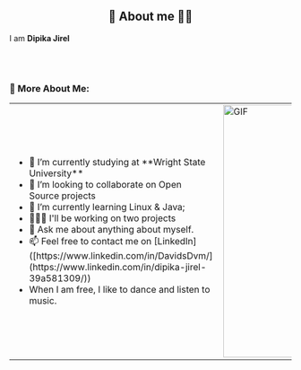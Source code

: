 <!-- Description about me -->
<h2 align="center"> 🤔 About me 👨‍💻 </h2>

I am <b>Dipika Jirel</b> 

<br/><br/> 

### 🧐 More About Me:
<table style="border: none;">
  <tr style="border: none;">
    <td style="border: none;">
      <ul>
        <li>
          🔭 I’m currently studying at **Wright State University**
        </li>
        <li>
          🤝 I’m looking to collaborate on Open Source projects
        </li>
        <li>
          🌱 I’m currently learning Linux & Java; 
        </li>
        <li>
          👨🏻‍💻 I'll be working on two projects
        </li>
        <li>
          💬 Ask me about anything about myself. 
        </li>
        <li>
          📫 Feel free to contact me on [LinkedIn]([https://www.linkedin.com/in/DavidsDvm/](https://www.linkedin.com/in/dipika-jirel-39a581309/))
        </li>
        <li>
           When I am free, I like to dance and listen to music. 
        </li>
    </td>
    <td style="border: none;">
      <img align="right" alt="GIF" src="./assets/dance_ascii.gif" width="450vw"/>
    </td>
  </tr>
</table>
<br><br><br>
<br>
<br>
<br>





